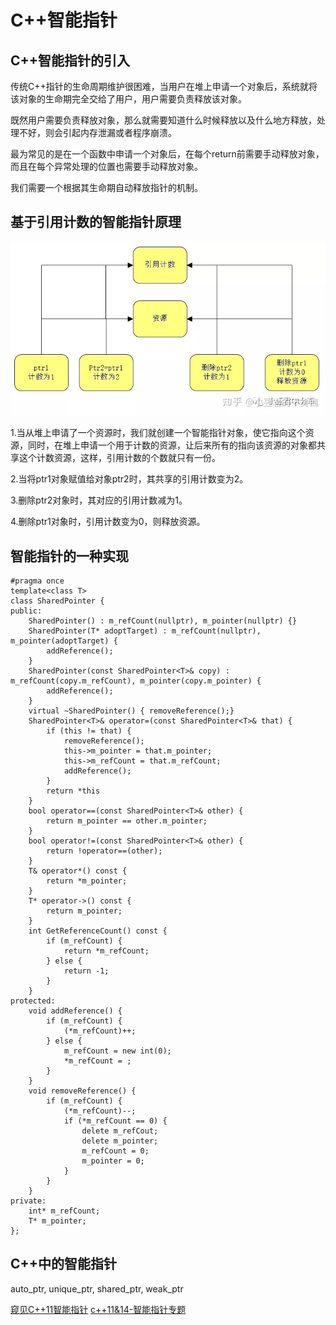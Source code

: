# C++智能指针

## C++智能指针的引入

传统C++指针的生命周期维护很困难，当用户在堆上申请一个对象后，系统就将该对象的生命期完全交给了用户，用户需要负责释放该对象。

既然用户需要负责释放对象，那么就需要知道什么时候释放以及什么地方释放，处理不好，则会引起内存泄漏或者程序崩溃。

最为常见的是在一个函数中申请一个对象后，在每个return前需要手动释放对象，而且在每个异常处理的位置也需要手动释放对象。

我们需要一个根据其生命期自动释放指针的机制。

## 基于引用计数的智能指针原理

![](./pic/智能指针原理.jpg)

1.当从堆上申请了一个资源时，我们就创建一个智能指针对象，使它指向这个资源，同时，在堆上申请一个用于计数的资源，让后来所有的指向该资源的对象都共享这个计数资源，这样，引用计数的个数就只有一份。

2.当将ptr1对象赋值给对象ptr2时，其共享的引用计数变为2。

3.删除ptr2对象时，其对应的引用计数减为1。

4.删除ptr1对象时，引用计数变为0，则释放资源。

## 智能指针的一种实现

```
#pragma once
template<class T>
class SharedPointer {
public:
	SharedPointer() : m_refCount(nullptr), m_pointer(nullptr) {}
	SharedPointer(T* adoptTarget) : m_refCount(nullptr), m_pointer(adoptTarget) {
		addReference();
	}
	SharedPointer(const SharedPointer<T>& copy) : m_refCount(copy.m_refCount), m_pointer(copy.m_pointer) {
		addReference();
	}
	virtual ~SharedPointer() { removeReference();}
	SharedPointer<T>& operator=(const SharedPointer<T>& that) {
		if (this != that) {
			removeReference();
			this->m_pointer = that.m_pointer;
			this->m_refCount = that.m_refCount;
			addReference();
		}
		return *this
	}
	bool operator==(const SharedPointer<T>& other) {
		return m_pointer == other.m_pointer;
	}
	bool operator!=(const SharedPointer<T>& other) {
		return !operator==(other);
	}
	T& operator*() const {
		return *m_pointer;
	}
	T* operator->() const {
		return m_pointer;
	}
	int GetReferenceCount() const {
		if (m_refCount) {
			return *m_refCount;
		} else {
			return -1;
		}
	}
protected:
	void addReference() {
		if (m_refCount) {
			(*m_refCount)++;
		} else {
			m_refCount = new int(0);
			*m_refCount = ;
		}
	}
	void removeReference() {
		if (m_refCount) {
			(*m_refCount)--;
			if (*m_refCount == 0) {
				delete m_refCout;
				delete m_pointer;
				m_refCount = 0;
				m_pointer = 0;
			}
		}
	}
private:
	int* m_refCount;
	T* m_pointer;
};
```

## C++中的智能指针

auto_ptr, unique_ptr, shared_ptr, weak_ptr

[窥见C++11智能指针](https://zhuanlan.zhihu.com/p/78123220)
[c++11&14-智能指针专题](https://zhuanlan.zhihu.com/p/73807983)